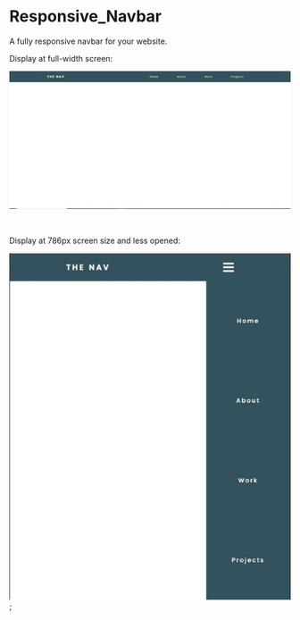 # Responsive_Navbar
A fully responsive navbar for your website.

Display at full-width screen:

![image](assets/screenshots/fullSizeScreen.jpg)

</br>

Display at 786px screen size and less opened:

![image](assets/screenshots/tabletSizeScreenOpened.jpg);
